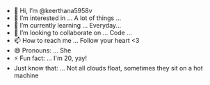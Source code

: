 - 👋 Hi, I’m @keerthana5958v      
- 👀 I’m interested in ... A lot of things ...       
- 🌱 I’m currently learning ... Everyday...         
- 💞️ I’m looking to collaborate on ... Code ...           
- 📫 How to reach me ... Follow your heart <3              
- 😄 Pronouns: ... She    
- ⚡ Fun fact: ... I'm 20, yay!           
- Just know that: ... Not all clouds float, sometimes they sit on a hot machine    
  
<!--- 
keerthana5958v/keerthana5958v is a ✨ special ✨ repository because its `README.md` (this file) appears on your GitHub profile.
You can click the Preview link to take a look at your changes.
--->
